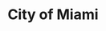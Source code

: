 ---
title: City of Miami
state: Florida
description: The data is supplied by the City of Miami.
logo: https://upload.wikimedia.org/wikipedia/commons/thumb/0/0c/Seal_of_Miami%2C_Florida.svg/1200px-Seal_of_Miami%2C_Florida.svg.png
---